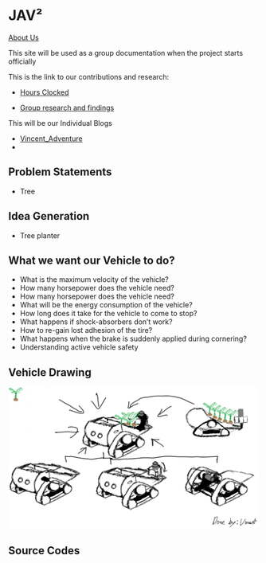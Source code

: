 # JAV²
[About Us]()

This site will be used as a group documentation when the project starts officially

This is the link to our contributions and research:

* [Hours Clocked](https://docs.google.com/spreadsheets/d/1DFZNll1I7CO4VDM-ied0fAtll_ErM5nZQO0H-ZwF12Y/edit#gid=0)

* [Group research and findings]()

This will be our Individual Blogs
* [Vincent_Adventure](https://github.com/hamtamSP/JAV2/tree/master/Vincent_Adventure/Weekly)
*
## Problem Statements
* Tree  

## Idea Generation

* Tree planter

## What we want our Vehicle to do?
* What is the maximum velocity of the vehicle?
* How many horsepower does the vehicle need?
* How many horsepower does the vehicle need?
* What will be the energy consumption of the vehicle?
* How long does it take for the vehicle to come to stop?
* What happens if shock-absorbers don’t work?
* How to re-gain lost adhesion of the tire?
* What happens when the brake is suddenly applied during cornering?
* Understanding active vehicle safety

## Vehicle Drawing
![](https://github.com/hamtamSP/JAV2/blob/master/Vincent_Adventure/miscellaneous/dwg/Group1stDraft.png)

## Source Codes
